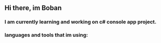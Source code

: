 ## Hi there, im Boban
### I am currently learning and working on c# console app project.


### languages and tools that im using:




